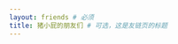 ```yaml
---
layout: friends # 必须
title: 猪小屁的朋友们 # 可选，这是友链页的标题
---
```

<!--这里写友链上方的内容。 -->
<!-- more -->
<!-- 这里可以写友链页面下方的文字备注，例如自己的友链规范、示例等。-->
